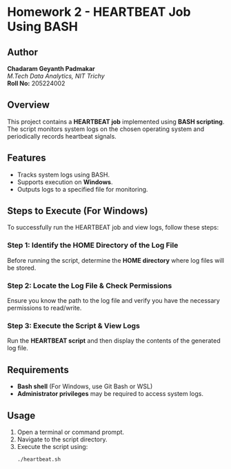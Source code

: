# Homework 2 - HEARTBEAT Job Using BASH

## Author
**Chadaram Geyanth Padmakar**  
*M.Tech Data Analytics, NIT Trichy*  
**Roll No:** 205224002  

## Overview
This project contains a **HEARTBEAT job** implemented using **BASH scripting**. The script monitors system logs on the chosen operating system and periodically records heartbeat signals.

## Features
- Tracks system logs using BASH.
- Supports execution on **Windows**.
- Outputs logs to a specified file for monitoring.

## Steps to Execute (For Windows)
To successfully run the HEARTBEAT job and view logs, follow these steps:

### Step 1: Identify the HOME Directory of the Log File
Before running the script, determine the **HOME directory** where log files will be stored.

### Step 2: Locate the Log File & Check Permissions
Ensure you know the path to the log file and verify you have the necessary permissions to read/write.

### Step 3: Execute the Script & View Logs
Run the **HEARTBEAT script** and then display the contents of the generated log file.

## Requirements
- **Bash shell** (For Windows, use Git Bash or WSL)
- **Administrator privileges** may be required to access system logs.

## Usage
1. Open a terminal or command prompt.
2. Navigate to the script directory.
3. Execute the script using:
   ```bash
   ./heartbeat.sh
